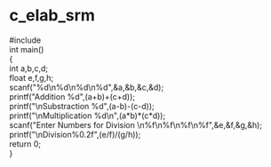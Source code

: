 # c_elab_srm
<p>
#include <stdio.h> <br>
int main()<br>
{ <br>
    int a,b,c,d; <br>
    float e,f,g,h; <br>
    scanf("%d\n%d\n%d\n%d",&a,&b,&c,&d); <br>
    printf("Addition %d",(a+b)+(c+d));<br>
    printf("\nSubstraction %d",(a-b)-(c-d));<br>
    printf("\nMultiplication %d\n",(a*b)*(c*d));<br>
    scanf("Enter Numbers for Division \n%f\n%f\n%f\n%f",&e,&f,&g,&h); <br>
    printf("\nDivision%0.2f",(e/f)/(g/h)); <br>
    return 0; <br>
} <br>
    </p>


